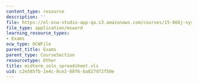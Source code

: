 ```yaml
---
content_type: resource
description: ''
file: https://ol-ocw-studio-app-qa.s3.amazonaws.com/courses/15-066j-system-optimization-and-analysis-for-manufacturing-summer-2003/c2e585fb1e4c8ce288f6ba827d72f50e_midterm_soln_spreadsheet.xls
file_type: application/msword
learning_resource_types:
- Exams
ocw_type: OCWFile
parent_title: Exams
parent_type: CourseSection
resourcetype: Other
title: midterm_soln_spreadsheet.xls
uid: c2e585fb-1e4c-8ce2-88f6-ba827d72f50e
---
```


